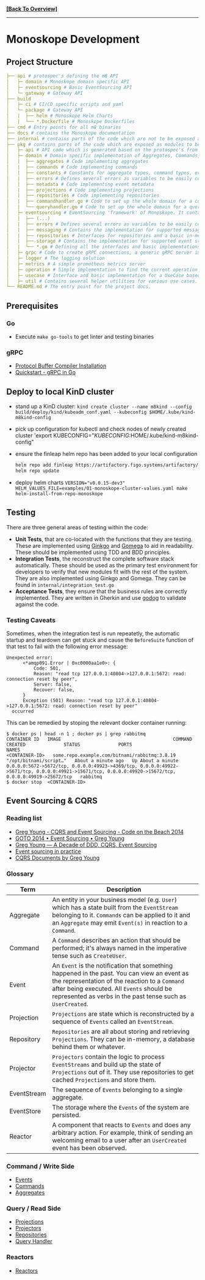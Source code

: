 **[[Back To Overview]](../README.md)**

---

# Monoskope Development

## Project Structure

```yaml
├── api # protospec's defining the m8 API
│   ├─ domain # Monoskope domain specific API
│   ├─ eventsourcing # Basic EventSourcing API
│   └─ gateway # Gateway API
├── build
│   ├─ ci # CI/CD specific scripts and yaml
│   └─ package # Gateway API
│   |  ├── helm # Monoskope Helm Charts
│   |  └── *.Dockerfile # Monoskope Dockerfiles
├── cmd # Entry points for all m8 binaries 
├── docs # contains the Monoskope documentation
├── internal # contains parts of the code which are not to be exposed as modules.
├── pkg # contains parts of the code which are exposed as modules to be used by monoctl for example.
│   ├─ api # API code which is generated based on the protospec's from the ~/api directory.
│   ├─ domain # Domain specific implementation of Aggregates, Commands, Projections, Projectors, Repositories etc.
│   |  ├── aggregates # Code implementing aggregates
│   |  ├── commands # Code implementing commands
│   |  ├── constants # Constants for aggregate types, command types, event types, roles, scopes and such.
│   |  ├── errors # Defines several errors as variables to be easily comparable.
│   |  ├── metadata # Code implementing event metadata 
│   |  ├── projections # Code implementing projections
│   |  ├── repositories # Code implementing repositories
│   |  ├── commandhandler.go # Code to set up the whole domain for a command handler
│   |  └── queryhandler.go # Code to set up the whole domain for a query handler
│   ├─ eventsourcing # EventSourcing 'framework' of Monoskope. It contains all things like interfaces and basic implementation necessary for ES/CQRS.
│   |  ├── (...)
│   |  ├── errors # Defines several errors as variables to be easily comparable.
│   |  ├── messaging # Contains the implementation for supported message busses.
│   |  ├── repositories # Interfaces for repositories and a basic in-memory repository implementation.
│   |  ├── storage # Contains the implementation for supported event store storages.
│   |  └── *.go # Defining all the interfaces and basic implementations for the framework.
│   ├─ grpc # Code to create gRPC connections, a generic gRPC server implementation and gRPC error handling.
│   ├─ logger # The logging solution 
│   ├─ metrics # A simple prometheus metrics server
│   ├─ operation # Simple implementation to find the current operation mode based on an environment variable.
│   ├─ usecase # Interface and basic implementation for a UseCase based coding pattern.
│   ├─ util # Contains several helper utilities for various use cases.
└── README.md # The entry point for the project docs.
```

## Prerequisites

### Go

* Execute `make go-tools` to get linter and testing binaries

### gRPC

* [Protocol Buffer Compiler Installation](https://grpc.io/docs/protoc-installation/)
* [Quickstart - gRPC in Go](https://grpc.io/docs/languages/go/quickstart/)

## Deploy to local KinD cluster

* stand up a KinD cluster:
  `kind create cluster --name m8kind --config build/deploy/kind/kubeadm_conf.yaml --kubeconfig $HOME/.kube/kind-m8kind-config`
* pick up configuration for kubectl and check nodes of newly created cluster
  'export KUBECONFIG="$KUBECONFIG:$HOME/.kube/kind-m8kind-config"
* ensure the finleap helm repo has been added to your local configuration

  ```bash
  helm repo add finleap https://artifactory.figo.systems/artifactory/virtual_helm
  helm repo update
  ```

* deploy helm charts
  `VERSION="v0.0.15-dev3" HELM_VALUES_FILE=examples/01-monoskope-cluster-values.yaml make helm-install-from-repo-monoskope`

## Testing

There are three general areas of testing within the code:

* **Unit Tests**, that are co-located with the functions that they are testing. These are implemented using [Ginkgo](https://github.com/onsi/ginkgo) and [Gomega](https://github.com/onsi/gomega) to aid in readability. These should be implemented using TDD and BDD principles.
* **Integration Tests**, the reconstruct the complete software stack automatically. These should be used as the primary test environment for developers to verify that new modules fit with the rest of the system. They are also implemented using Ginkgo and Gomega. They can be found in `internal/integration_test.go`
* **Acceptance Tests**, they ensure that the business rules are correctly implemented. They are written in Gherkin and use [godog](https://github.com/cucumber/godog) to validate against the code.

### Testing Caveats

Sometimes, when the integration test is run repeatetly, the automatic startup and teardown can get stuck and cause the `BeforeSuite` function of that test to fail with the following error message:

```
Unexpected error:
      <*amqp091.Error | 0xc0000aa1e0>: {
          Code: 501,
          Reason: "read tcp 127.0.0.1:40804->127.0.0.1:5672: read: connection reset by peer",
          Server: false,
          Recover: false,
      }
      Exception (501) Reason: "read tcp 127.0.0.1:40804->127.0.0.1:5672: read: connection reset by peer"
  occurred
```

This can be remedied by stoping the relevant docker container running:

```
$ docker ps | head -n 1 ; docker ps | grep rabbitmq
CONTAINER ID   IMAGE                                         COMMAND                  CREATED              STATUS              PORTS                                                                                                                                                    NAMES
<CONTAINER-ID>   some.repo.example.com/bitnami/rabbitmq:3.8.19         "/opt/bitnami/script…"   About a minute ago   Up About a minute   0.0.0.0:5672->5672/tcp, 0.0.0.0:49923->4369/tcp, 0.0.0.0:49922->5671/tcp, 0.0.0.0:49921->15671/tcp, 0.0.0.0:49920->15672/tcp, 0.0.0.0:49919->25672/tcp   rabbitmq
$ docker stop  <CONTAINER-ID>
```

## Event Sourcing & CQRS

### Reading list

* [Greg Young - CQRS and Event Sourcing - Code on the Beach 2014](https://www.youtube.com/watch?v=JHGkaShoyNs)
* [GOTO 2014 • Event Sourcing • Greg Young](https://www.youtube.com/watch?v=8JKjvY4etTY)
* [Greg Young — A Decade of DDD, CQRS, Event Sourcing](https://www.youtube.com/watch?v=LDW0QWie21s)
* [Event sourcing in practice](https://ookami86.github.io/event-sourcing-in-practice/index.html#title.md)
* [CQRS Documents by Greg Young](https://cqrs.files.wordpress.com/2010/11/cqrs_documents.pdf)

### Glossary

| Term | Description |
| --------- | ----------- |
| Aggregate | An entity in your business model (e.g. `User`) which has a state built from the `EventStream` belonging to it. `Commands` can be applied to it and an `Aggregate` may emit `Event(s)` in reaction to a `Command`. |
| Command | A `Command` describes an action that should be performed; it's always named in the imperative tense such as `CreateUser`. |
| Event | An `Event` is the notification that something happened in the past. You can view an event as the representation of the reaction to a `Command` after being executed. All `Events` should be represented as verbs in the past tense such as `UserCreated`. |
| Projection | `Projections` are state which is reconstructed by a sequence of `Events` called an `EventStream`. |
| Repository | `Repositories` are all about storing and retrieving `Projections`. They can be in-memory, a database behind them or whatever. |
| Projector | `Projectors` contain the logic to process `EventStreams` and build up the state of `Projections` out of it. They use repositories to get cached `Projections` and store them. |
| EventStream | The sequence of `Events` belonging to a single aggregate. |
| EventStore | The storage where the `Events` of the system are persisted. |
| Reactor | A component that reacts to `Events` and does any arbitrary action. For example, think of sending an welcoming email to a user after an `UserCreated` event has been observed. |

### Command / Write Side

* [Events](01-events.md)
* [Commands](02-commands.md)
* [Aggregates](03-aggregates.md)

### Query / Read Side

* [Projections](04-projections.md)
* [Projectors](05-projectors.md)
* [Repositories](06-repositories.md)
* [Query Handler](08-queryhandler.md)

### Reactors

* [Reactors](07-reactors.md)
